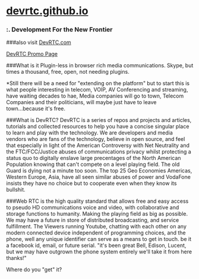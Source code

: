 [devrtc.github.io](devrtc.github.io)  
====================================
### :. Development For the New Frontier 

###also visit [DevRTC.com](http://devrtc.com)

[DevRTC Promo Page](http://devrtc.github.io/promo)

###What is it
Plugin-less in browser rich media communications. Skype, but times a thousand, free, open, not needing plugins.

*Still there will be a need for "extending on the platform" but to start this is what people interesting in telecom, VOIP, AV Conferencing and streaming, have waiting decades to hae, Media companies will go to town, Telecom Companies and their politicians, will maybe just have to leave town...because it's free.

###What is DevRTC?
DevRTC is a series of repos and projects and articles, tutorials and collected resources to help you have a concise singular place to learn and play with the technology. We are developers and media vendors who are fans of the technology, believe in open source, and feel that especially in light of the American Controversy with Net Neutrality and the FTC/FCC/Justice abuses of communications privacy whilst protecting a status quo to digitally enslave large precentages of the North American Population knowing that can't compete on a level playing field. The old Guard is dying not a minute too soon. The top 25 Geo Economies Americas, Western Europe, Asia, have all seen similar abuses of power and VodaFone insists they have no choice but to cooperate even when they know its bullshit.

###Web RTC is the high quality standard that allows free and easy access to pseudo HD communications voice and video, with collaborative and storage functions to humanity. Making the playing field as big as possible. We may have a future in store of distributed broadcasting, and service fulfillment. The Viewers running Youtube, chatting with each other on any modern connected device independent of programming choices, and the phone, well any unique identifier can serve as a means to get in touch. be it a facebook id, email, or future serial. "it's been great Bell, Edison, Lucent, but we may have outgrown the phone system entirely we'll take it from here thanks!"

Where do you "get" it?
